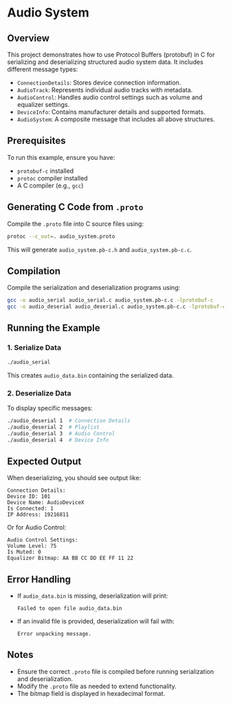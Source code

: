 # Audio System 

## Overview

This project demonstrates how to use Protocol Buffers (protobuf) in C for serializing and deserializing structured audio system data. It includes different message types:

- `ConnectionDetails`: Stores device connection information.
- `AudioTrack`: Represents individual audio tracks with metadata.
- `AudioControl`: Handles audio control settings such as volume and equalizer settings.
- `DeviceInfo`: Contains manufacturer details and supported formats.
- `AudioSystem`: A composite message that includes all above structures.

## Prerequisites

To run this example, ensure you have:

- `protobuf-c` installed
- `protoc` compiler installed
- A C compiler (e.g., `gcc`)

## Generating C Code from `.proto`

Compile the `.proto` file into C source files using:

```sh
protoc --c_out=. audio_system.proto
```

This will generate `audio_system.pb-c.h` and `audio_system.pb-c.c`.

## Compilation

Compile the serialization and deserialization programs using:

```sh
gcc -o audio_serial audio_serial.c audio_system.pb-c.c -lprotobuf-c
gcc -o audio_deserial audio_deserial.c audio_system.pb-c.c -lprotobuf-c
```

## Running the Example

### 1. Serialize Data

```sh
./audio_serial
```

This creates `audio_data.bin` containing the serialized data.

### 2. Deserialize Data

To display specific messages:

```sh
./audio_deserial 1  # Connection Details
./audio_deserial 2  # Playlist
./audio_deserial 3  # Audio Control
./audio_deserial 4  # Device Info
```

## Expected Output

When deserializing, you should see output like:

```
Connection Details:
Device ID: 101
Device Name: AudioDeviceX
Is Connected: 1
IP Address: 19216811
```

Or for Audio Control:

```
Audio Control Settings:
Volume Level: 75
Is Muted: 0
Equalizer Bitmap: AA BB CC DD EE FF 11 22
```

## Error Handling

- If `audio_data.bin` is missing, deserialization will print:
  ```
  Failed to open file audio_data.bin
  ```
- If an invalid file is provided, deserialization will fail with:
  ```
  Error unpacking message.
  ```

## Notes

- Ensure the correct `.proto` file is compiled before running serialization and deserialization.
- Modify the `.proto` file as needed to extend functionality.
- The bitmap field is displayed in hexadecimal format.



